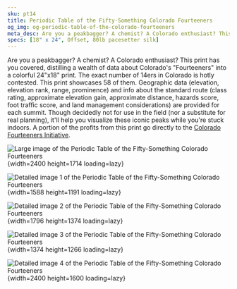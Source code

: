 ```yaml
---
sku: pt14
title: Periodic Table of the Fifty-Something Colorado Fourteeners
og_img: og-periodic-table-of-the-colorado-fourteeners
meta_desc: Are you a peakbagger? A chemist? A Colorado enthusiast? This print has you covered, distilling a wealth of data about Colorado's 'Fourteeners' into a colorful 24"x18" print.
specs: [18" x 24", Offset, 80lb pacesetter silk]
---
```


Are you a peakbagger? A chemist? A Colorado enthusiast? This print has you covered, distilling a wealth of data about Colorado's "Fourteeners" into a colorful 24"x18" print. The exact number of 14ers in Colorado is hotly contested. This print showcases 58 of them. Geographic data (elevation, elevation rank, range, prominence) and info about the standard route (class rating, approximate elevation gain, approximate distance, hazards score, foot traffic score, and land management considerations) are provided for each summit. Though decidedly not for use in the field (nor a substitute for real planning), it'll help you visualize these iconic peaks while you're stuck indoors. A portion of the profits from this print go directly to the [Colorado Fourteeners Initiative](https://www.14ers.org/).

![Large image of the Periodic Table of the Fifty-Something Colorado Fourteeners](https://res.cloudinary.com/withbrio/f_auto/periodic-table-of-the-colorado-fourteeners){width=2400 height=1714 loading=lazy}

![Detailed image 1 of the Periodic Table of the Fifty-Something Colorado Fourteeners](https://res.cloudinary.com/withbrio/f_auto/periodic-table-of-the-colorado-fourteeners-1){width=1588 height=1191 loading=lazy}

![Detailed image 2 of the Periodic Table of the Fifty-Something Colorado Fourteeners](https://res.cloudinary.com/withbrio/f_auto/periodic-table-of-the-colorado-fourteeners-2){width=1796 height=1374 loading=lazy}

![Detailed image 3 of the Periodic Table of the Fifty-Something Colorado Fourteeners](https://res.cloudinary.com/withbrio/f_auto/periodic-table-of-the-colorado-fourteeners-3){width=1374 height=1266 loading=lazy}

![Detailed image 4 of the Periodic Table of the Fifty-Something Colorado Fourteeners](https://res.cloudinary.com/withbrio/f_auto/periodic-table-of-the-colorado-fourteeners-4){width=2400 height=1600 loading=lazy}
